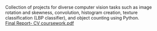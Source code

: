 Collection of projects for diverse computer vision tasks such as image rotation and skewness, convolution, histogram creation, texture classification (LBP classifier), and object counting using Python.	
[Final Report- CV coursework.pdf](https://github.com/kianahs/Computer-vision/files/15471579/Final.Report-.CV.coursework.pdf)
